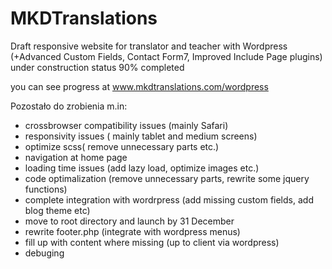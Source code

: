 # MKDTranslations
Draft responsive website for translator and teacher
with Wordpress (+Advanced Custom Fields, Contact Form7, Improved Include Page plugins)
under construction
status 90% completed

you can see progress at www.mkdtranslations.com/wordpress

Pozostało do zrobienia m.in:
- crossbrowser compatibility issues (mainly Safari)
- responsivity issues ( mainly tablet and medium screens)
- optimize scss( remove unnecessary parts etc.)
- navigation at home page 
- loading time issues (add lazy load, optimize images etc.)
- code optimalization (remove unnecessary parts, rewrite some jquery functions)
- complete integration with wordrpress (add missing custom fields, add blog theme etc)
- move to root directory and launch by 31 December
- rewrite footer.php (integrate with wordpress menus)
- fill up with content where missing (up to client via wordpress)
- debuging





